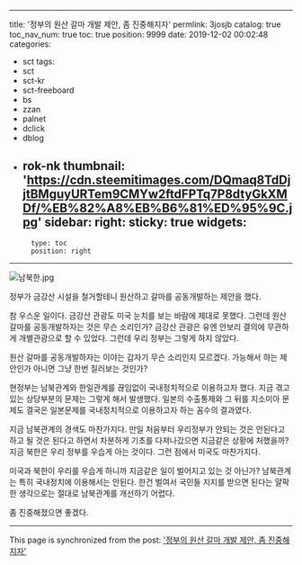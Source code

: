 
---
title: '정부의 원산 갈마 개발 제안, 좀 진중해지자'
permlink: 3josjb
catalog: true
toc_nav_num: true
toc: true
position: 9999
date: 2019-12-02 00:02:48
categories:
- sct
tags:
- sct
- sct-kr
- sct-freeboard
- bs
- zzan
- palnet
- dclick
- dblog
- rok-nk
thumbnail: 'https://cdn.steemitimages.com/DQmaq8TdDjjtBMguyURTem9CMYw2ftdFPTq7P8dtyGkXMDf/%EB%82%A8%EB%B6%81%ED%95%9C.jpg'
sidebar:
    right:
        sticky: true
widgets:
    -
        type: toc
        position: right
---


![남북한.jpg](https://cdn.steemitimages.com/DQmaq8TdDjjtBMguyURTem9CMYw2ftdFPTq7P8dtyGkXMDf/%EB%82%A8%EB%B6%81%ED%95%9C.jpg)

정부가 금강산 시설을 철거할테니 원산하고 갈마를 공동개발하는 제안을 했다. 

참 우스운 일이다. 금강산 관광도 미국 눈치를 보는 바람에 제대로 못했다. 그런데 원산 갈마를 공동개발하자는 것은 무슨 소리인가? 금강산 관광은 유엔 안보리 결의에 무관하게 개별관광으로 할 수 있었다. 그런데 우리 정부는 그렇게 하지 않았다.

원산 갈마를 공동개발하자는 이야는 갑자기 무슨 소리인지 모르겠다. 가능해서 하는 제안인가 아니면 그냥 한번 질러보는 것인가?

현정부는 남북관계와 한일관계를 끊임없이 국내정치적으로 이용하고자 했다. 지금 겪고 있는 상당부분의 문제는 그렇게 해서 발생했다. 일본의 수출통제와 그 뒤를 지소미아 문제도 결국은 일본문제를 국내정치적으로 이용하고자 하는 꼼수의 결과였다.

지금 남북관계의 경색도 마찬가지다. 만일 처음부터 우리정부가 안되는 것은 안된다고 하고 될 것은 된다고 하면서 차분하게 기초를 다져나갔으면 지금같은 상황에 처했을까? 지금 북한은 우리 정부를 우습게 아는 것이다. 그런 점에서 미국도 마찬가지다.

미국과 북한이 우리를 우습게 하니까 지금같은 일이 벌어지고 있는 것 아닌가? 남북관계는 특히 국내정치에 이용해서는 안된다. 한건 벌여서 국민들 지지를 받으면 된다는 얄팍한 생각으로는 절대로 남북관계를 개선하기 어렵다.

좀 진중해졌으면 좋겠다.

- - -

This page is synchronized from the post: ['정부의 원산 갈마 개발 제안, 좀 진중해지자'](https://steemit.com/@oldstone/3josjb)
